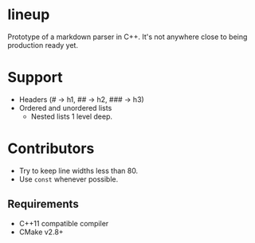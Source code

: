 # lineup
Prototype of a markdown parser in C++. It's not anywhere close to being
production ready yet.

# Support
* Headers (# -> h1, ## -> h2, ### -> h3)
* Ordered and unordered lists
  * Nested lists 1 level deep.

# Contributors
* Try to keep line widths less than 80.
* Use `const` whenever possible.

## Requirements
* C++11 compatible compiler
* CMake v2.8+

